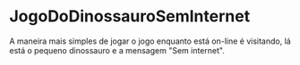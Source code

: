 # JogoDoDinossauroSemInternet
A maneira mais simples de jogar o jogo enquanto está on-line é visitando, lá está o pequeno dinossauro e a mensagem "Sem internet".
